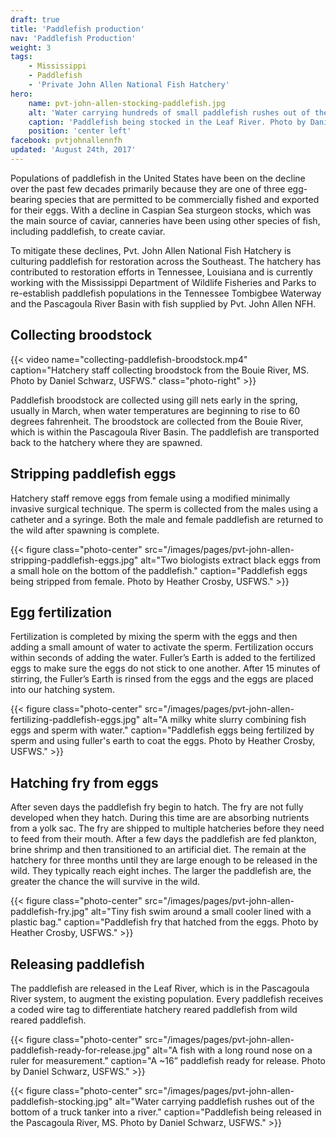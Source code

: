 ```yaml
---
draft: true
title: 'Paddlefish production'
nav: 'Paddlefish Production'
weight: 3
tags:
    - Mississippi
    - Paddlefish
    - 'Private John Allen National Fish Hatchery'
hero:
    name: pvt-john-allen-stocking-paddlefish.jpg
    alt: 'Water carrying hundreds of small paddlefish rushes out of the back of a tanker truck into a river.'
    caption: 'Paddlefish being stocked in the Leaf River. Photo by Daniel Scwharz, USFWS.'
    position: 'center left'
facebook: pvtjohnallennfh
updated: 'August 24th, 2017'
---
```


Populations of paddlefish in the United States have been on the decline over the past few decades primarily because they are one of three egg-bearing species that are permitted to be commercially fished and exported for their eggs.  With a decline in Caspian Sea sturgeon stocks, which was the main source of caviar, canneries have been using other species of fish, including  paddlefish,  to create caviar.  

To mitigate these declines, Pvt. John Allen National Fish Hatchery is culturing paddlefish for restoration across the Southeast.  The hatchery has contributed to restoration efforts in Tennessee, Louisiana and is currently working with the Mississippi Department of Wildlife Fisheries and Parks to re-establish paddlefish populations in the Tennessee Tombigbee Waterway  and the Pascagoula River Basin with fish supplied by Pvt. John Allen NFH.

## Collecting broodstock

{{< video name="collecting-paddlefish-broodstock.mp4" caption="Hatchery staff collecting broodstock from the Bouie River, MS. Photo by Daniel Schwarz, USFWS." class="photo-right" >}}

Paddlefish broodstock are collected using gill nets early in the spring, usually in  March, when water temperatures are beginning to rise to 60 degrees fahrenheit.  The broodstock are collected from the Bouie River, which is within the Pascagoula River Basin. The paddlefish are transported back to the hatchery where they are spawned.

## Stripping paddlefish eggs

Hatchery staff remove eggs from female using a modified minimally invasive surgical technique. The sperm is collected from the males using a catheter and a syringe.  Both the male and female paddlefish are returned to the wild after spawning is complete.

{{< figure class="photo-center" src="/images/pages/pvt-john-allen-stripping-paddlefish-eggs.jpg" alt="Two biologists extract black eggs from a small hole on the bottom of the paddlefish." caption="Paddlefish eggs being stripped from female. Photo by Heather Crosby, USFWS." >}}

## Egg fertilization

Fertilization is completed by mixing the sperm with the eggs and then adding a small amount of water to activate the sperm. Fertilization occurs within seconds of adding the water.  Fuller’s Earth is added to the fertilized eggs to make sure the eggs do not stick to one another.  After 15 minutes of stirring, the Fuller’s Earth is rinsed from the eggs and the eggs are placed into our hatching system.

{{< figure class="photo-center" src="/images/pages/pvt-john-allen-fertilizing-paddlefish-eggs.jpg" alt="A milky white slurry combining fish eggs and sperm with water." caption="Paddlefish eggs being fertilized by sperm and using fuller's earth to coat the eggs. Photo by Heather Crosby, USFWS." >}}

## Hatching fry from eggs

After seven days the paddlefish fry begin to hatch. The fry are not fully developed when they hatch. During this time are are absorbing nutrients from a yolk sac. The fry are shipped to multiple hatcheries before they need to feed from their mouth.  After a few days the paddlefish are fed plankton, brine shrimp and then transitioned to an artificial diet.  The remain at the hatchery for three months until they are large enough to be released in  the wild. They typically reach eight inches. The larger the paddlefish are,  the greater the chance the will survive in the wild.

{{< figure class="photo-center" src="/images/pages/pvt-john-allen-paddlefish-fry.jpg" alt="Tiny fish swim around a small cooler lined with a plastic bag." caption="Paddlefish fry that hatched from the eggs. Photo by Heather Crosby, USFWS." >}}

## Releasing paddlefish

The paddlefish are released in the Leaf River, which is in the Pascagoula River system, to augment the existing population. Every paddlefish receives a coded wire tag to differentiate hatchery reared paddlefish from wild reared paddlefish.

{{< figure class="photo-center" src="/images/pages/pvt-john-allen-paddlefish-ready-for-release.jpg" alt="A fish with a long round nose on a ruler for measurement." caption="A ~16” paddlefish ready for release. Photo by Daniel Schwarz, USFWS." >}}

{{< figure class="photo-center" src="/images/pages/pvt-john-allen-paddlefish-stocking.jpg" alt="Water carrying paddlefish rushes out of the bottom of a truck tanker into a river." caption="Paddlefish being released in the Pascagoula River, MS. Photo by Daniel Schwarz, USFWS." >}}
